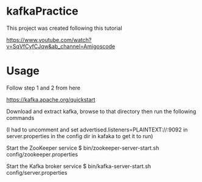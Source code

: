 # kafkaPractice
This project was created following this tutorial

https://www.youtube.com/watch?v=SqVfCyfCJqw&ab_channel=Amigoscode

# Usage

Follow step 1 and 2 from here

https://kafka.apache.org/quickstart

Download and extract kafka, browse to that directory then run the following commands

(I had to uncomment and set advertised.listeners=PLAINTEXT://<my ip>:9092 in server.properties in the config dir in kafaka to get it to run) 

Start the ZooKeeper service
$ bin/zookeeper-server-start.sh config/zookeeper.properties

Start the Kafka broker service
$ bin/kafka-server-start.sh config/server.properties
